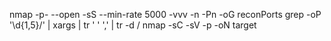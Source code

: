 nmap -p- --open -sS --min-rate 5000 -vvv -n -Pn <HOST> -oG reconPorts
grep -oP '\d{1,5}/' | xargs | tr ' ' ',' | tr -d / 
nmap -sC -sV -p<PORTS> <HOST> -oN target
